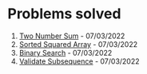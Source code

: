 # Problems solved

1. [Two Number Sum](./TwoNumberSum.md) - 07/03/2022
2. [Sorted Squared Array](./SortedSquaredArray.md) - 07/03/2022
3. [Binary Search](./BinarySearch.md) - 07/03/2022
4. [Validate Subsequence](./ValidateSubsequence.md) - 07/03/2022
